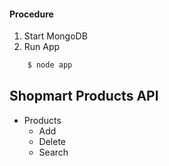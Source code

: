 #### Procedure
1. Start MongoDB
2. Run App 
```php
	$ node app
```

## Shopmart Products API

- Products
	- Add
	- Delete
	- Search
